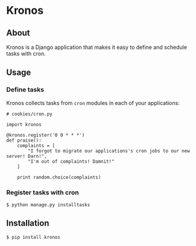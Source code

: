 # Kronos

## About

Kronos is a Django application that makes it easy to define and schedule tasks with cron.

## Usage

### Define tasks

Kronos collects tasks from `cron` modules in each of your applications:

    # cookies/cron.py

    import kronos

    @kronos.register('0 0 * * *')
    def praise():
        complaints = [
            "I forgot to migrate our applications's cron jobs to our new server! Darn!",
            "I'm out of complaints! Damnit!"
        ]

        print random.choice(complaints)

### Register tasks with cron

    $ python manage.py installtasks

## Installation

    $ pip install kronos
